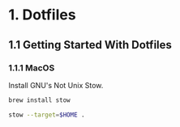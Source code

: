 # 1. Dotfiles

## 1.1 Getting Started With Dotfiles

### 1.1.1 MacOS

Install GNU's Not Unix Stow.

```bash 
brew install stow 
```

```bash 
stow --target=$HOME .
```
